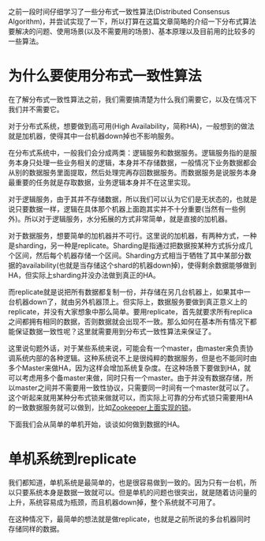 之前一段时间仔细学习了一些分布式一致性算法(Distributed Consensus Algorithm)，并尝试实现了一下，所以打算在这篇文章简略的介绍一下分布式算法要解决的问题、使用场景(以及不需要用的场景)、基本原理以及目前用的比较多的一些算法。

# 为什么要使用分布式一致性算法

在了解分布式一致性算法之前，我们需要搞清楚为什么我们需要它，以及在情况下我们并不需要它。

对于分布式系统，想要做到高可用(High Availability，简称HA)，一般想到的做法就是加机器，使得其中一台机器down掉也不影响服务。

在分布式系统中，一般我们会分成两类：逻辑服务和数据服务。逻辑服务指的是服务本身只处理一些业务相关的逻辑，本身并不存储数据，一般情况下业务数据都会从别的数据服务里面提取，然后处理完再存回数据服务。而数据服务是说服务本身最重要的任务就是存取数据，业务逻辑本身并不在这里实现。

对于逻辑服务，由于其并不存储数据，所以我们可以认为它们是无状态的，也就是说只要数据一样，逻辑在具体那个机器上面跑其实并不十分重要(当然有一些例外)。所以对于逻辑服务，水分拓展的方式非常简单，就是直接的加机器。

对于数据服务，想要简单的加机器并不可行。这里说的加机器，有两种方式，一种是sharding，另一种是replicate。Sharding是指通过把数据按某种方式拆分成几个区间，然后每个机器存储一个区间。Sharding方式相当于牺牲了其中某部分数据的availability(也就是当存储这个shard的机器down掉)，使得剩余数据能够做到HA，但实际上sharding并没办法做到真正的HA。

而replicate就是说把所有数据都复制一份，并存储在另几台机器上，如果其中一台机器down了，就由另外机器顶上。但实际上，数据服务要做到真正意义上的replicate，并没有大家想象中那么简单。要用replicate，首先就要求所有replica之间都拥有相同的数据，否则数据就会出现不一致。那么如何在基本所有情况下都能保证数据一致性呢？这里就需要用到分布式一致性算法来保证了。

这里说句题外话，对于某些系统来说，可能会有一个master，由master来负责协调系统内部的各种逻辑。这种系统说不上是很纯粹的数据服务，但是也不能同时由多个Master来做HA，因为这样会增加系统复杂度。在这种场景下要做到HA，就可以考虑用多个备master来做，同时只有一个master。由于并没有数据存储，所以master之间并不需要用一致性协议，只需要同一时间有一个master就可以了。这个听起来就用某种分布式锁来做就可以，而实际上可靠的分布式锁只需要用HA的一致数据服务就可以做到，比如[Zookeeper上面实现的锁][1]。

下面我们会从简单的单机开始，谈谈如何做到数据的HA。

# 单机系统到replicate

我们都知道，单机系统是最简单的，也是很容易做到一致的。因为只有一台机，所以只要系统本身是数据一致就可以。但是单机的问题也很突出，就是随着访问量的上升，系统容易成为瓶颈，而且机器down掉，整个系统就不可用了。

在这种情况下，最简单的想法就是做replicate，也就是之前所说的多台机器同时存储同样的数据。


  [1]: http://zookeeper.apache.org/doc/trunk/recipes.html#sc_leaderElection
